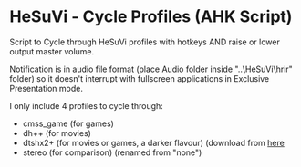 # HeSuVi - Cycle Profiles (AHK Script)


Script to Cycle through HeSuVi profiles with hotkeys AND raise or lower output master volume.

Notification is in audio file format (place Audio folder inside "..\HeSuVi\hrir" folder) so it doesn't interrupt with fullscreen applications in Exclusive Presentation mode.


I only include 4 profiles to cycle through:
- cmss_game (for games)
- dh++ (for movies)
- dtshx2+ (for movies or games, a darker flavour) (download from [here](https://sourceforge.net/p/hesuvi/discussion/general/thread/108490f54e)
- stereo (for comparison) (renamed from "none")

